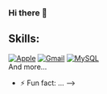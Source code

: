### Hi there 👋


## Skills:
[![Apple](https://img.shields.io/badge/iOS-999999?style=for-the-badge&logo=apple&logoColor=white&labelColor=101010)]()
[![Gmail](https://img.shields.io/badge/Gmail-D14836?style=for-the-badge&logo=gmail&logoColor=white)]()
[![MySQL](https://img.shields.io/badge/MySQL-4479A1?style=for-the-badge&logo=mysql&logoColor=white&labelColor=101010)]()
</br>
And more...
- ⚡ Fun fact: ...
-->
